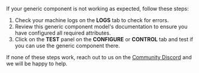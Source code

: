 If your generic component is not working as expected, follow these steps:

1. Check your machine logs on the **LOGS** tab to check for errors.
2. Review this generic component model's documentation to ensure you have configured all required attributes.
3. Click on the **TEST** panel on the **CONFIGURE** or **CONTROL** tab and test if you can use the generic component there.

If none of these steps work, reach out to us on the [Community Discord](https://discord.gg/viam) and we will be happy to help.